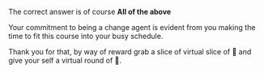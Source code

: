 The correct answer is of course **All of the above**

Your commitment to being a change agent is evident from you making the time to fit this course into your busy schedule. 

Thank you for that, by way of reward grab a slice of virtual slice of 🍕 and give your self a virtual round of 👏.
